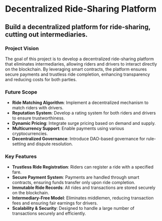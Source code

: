 # Decentralized Ride-Sharing Platform

## Build a decentralized platform for ride-sharing, cutting out intermediaries.

### Project Vision
The goal of this project is to develop a decentralized ride-sharing platform that eliminates intermediaries, allowing riders and drivers to interact directly on the blockchain. By leveraging smart contracts, the platform ensures secure payments and trustless ride completion, enhancing transparency and reducing costs for both parties.

### Future Scope
- **Ride Matching Algorithm**: Implement a decentralized mechanism to match riders with drivers.
- **Reputation System**: Develop a rating system for both riders and drivers to ensure trustworthiness.
- **Dynamic Pricing**: Integrate surge pricing based on demand and supply.
- **Multicurrency Support**: Enable payments using various cryptocurrencies.
- **Decentralized Governance**: Introduce DAO-based governance for rule-setting and dispute resolution.

### Key Features
- **Trustless Ride Registration**: Riders can register a ride with a specified fare.
- **Secure Payment System**: Payments are handled through smart contracts, ensuring funds transfer only upon ride completion.
- **Immutable Ride Records**: All rides and transactions are stored securely on the blockchain.
- **Intermediary-Free Model**: Eliminates middlemen, reducing transaction fees and ensuring fair earnings for drivers.
- **Scalability & Security**: Designed to handle a large number of transactions securely and efficiently.


